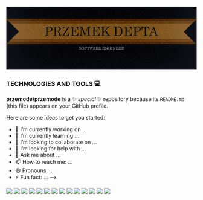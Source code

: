 ![banner](https://raw.githubusercontent.com/przemode/przemode/main/git%20banner.png)

### TECHNOLOGIES AND TOOLS 💻
**przemode/przemode** is a ✨ _special_ ✨ repository because its `README.md` (this file) appears on your GitHub profile.

Here are some ideas to get you started:

- 🔭 I’m currently working on ...
- 🌱 I’m currently learning ...
- 👯 I’m looking to collaborate on ...
- 🤔 I’m looking for help with ...
- 💬 Ask me about ...
- 📫 How to reach me: ...
- 😄 Pronouns: ...
- ⚡ Fun fact: ...
-->

![](https://img.shields.io/badge/OS-Windows-577fae)
![](https://img.shields.io/badge/Tech-JavaScript-ead41c)
![](https://img.shields.io/badge/Tech-React-5ed3f3)
![](https://img.shields.io/badge/Tech-React_Native-5ed3f3)
![](https://img.shields.io/badge/Tech-CSS-2b94c7)
![](https://img.shields.io/badge/Tech-Sass-c45f92)
![](https://img.shields.io/badge/Tech-HTML-e15f2e)
![](https://img.shields.io/badge/Tech-node-84bb00)
![](https://img.shields.io/badge/Tech-Redux-7c42bd)
![](https://img.shields.io/badge/Tech-PHP-828cb4)
![](https://img.shields.io/badge/Tech-git-e44c30)
![](https://img.shields.io/badge/Tech-npm-c13534)
![](https://img.shields.io/badge/Tech-VS%20Code-327fb1)
![](https://img.shields.io/badge/Tech-ESLint-472fb9)

